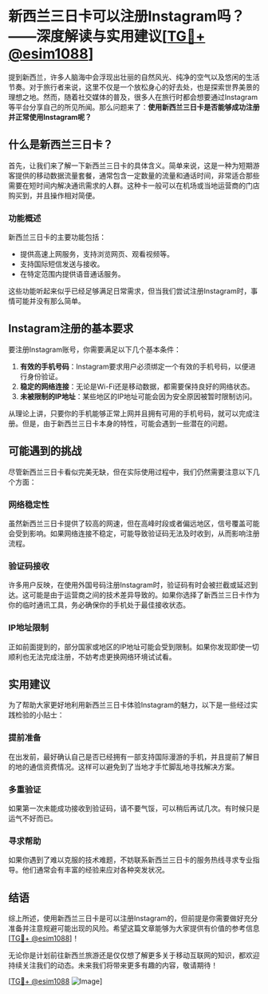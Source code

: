 # 新西兰三日卡可以注册Instagram吗？——深度解读与实用建议[[TG💪+ @esim1088](https://t.me/s/esim1088)]

提到新西兰，许多人脑海中会浮现出壮丽的自然风光、纯净的空气以及悠闲的生活节奏。对于旅行者来说，这里不仅是一个放松身心的好去处，也是探索世界美景的理想之地。然而，随着社交媒体的普及，很多人在旅行时都会想要通过Instagram等平台分享自己的所见所闻。那么问题来了：**使用新西兰三日卡是否能够成功注册并正常使用Instagram呢？**

## 什么是新西兰三日卡？

首先，让我们来了解一下新西兰三日卡的具体含义。简单来说，这是一种为短期游客提供的移动数据流量套餐，通常包含一定数量的流量和通话时间，非常适合那些需要在短时间内解决通讯需求的人群。这种卡一般可以在机场或当地运营商的门店购买到，并且操作相对简便。

### 功能概述

新西兰三日卡的主要功能包括：

- 提供高速上网服务，支持浏览网页、观看视频等。
- 支持国际短信发送与接收。
- 在特定范围内提供语音通话服务。
  
这些功能听起来似乎已经足够满足日常需求，但当我们尝试注册Instagram时，事情可能并没有那么简单。

## Instagram注册的基本要求

要注册Instagram账号，你需要满足以下几个基本条件：

1. **有效的手机号码**：Instagram要求用户必须绑定一个有效的手机号码，以便进行身份验证。
2. **稳定的网络连接**：无论是Wi-Fi还是移动数据，都需要保持良好的网络状态。
3. **未被限制的IP地址**：某些地区的IP地址可能会因为安全原因被暂时限制访问。

从理论上讲，只要你的手机能够正常上网并且拥有可用的手机号码，就可以完成注册。但是，由于新西兰三日卡本身的特性，可能会遇到一些潜在的问题。

## 可能遇到的挑战

尽管新西兰三日卡看似完美无缺，但在实际使用过程中，我们仍然需要注意以下几个方面：

### 网络稳定性

虽然新西兰三日卡提供了较高的网速，但在高峰时段或者偏远地区，信号覆盖可能会受到影响。如果网络连接不稳定，可能导致验证码无法及时收到，从而影响注册流程。

### 验证码接收

许多用户反映，在使用外国号码注册Instagram时，验证码有时会被拦截或延迟到达。这可能是由于运营商之间的技术差异导致的。如果你选择了新西兰三日卡作为你的临时通讯工具，务必确保你的手机处于最佳接收状态。

### IP地址限制

正如前面提到的，部分国家或地区的IP地址可能会受到限制。如果你发现即使一切顺利也无法完成注册，不妨考虑更换网络环境试试看。

## 实用建议

为了帮助大家更好地利用新西兰三日卡体验Instagram的魅力，以下是一些经过实践检验的小贴士：

### 提前准备

在出发前，最好确认自己是否已经拥有一部支持国际漫游的手机，并且提前了解目的地的通信资费情况。这样可以避免到了当地才手忙脚乱地寻找解决方案。

### 多重验证

如果第一次未能成功接收到验证码，请不要气馁，可以稍后再试几次。有时候只是运气不好而已。

### 寻求帮助

如果你遇到了难以克服的技术难题，不妨联系新西兰三日卡的服务热线寻求专业指导。他们通常会有丰富的经验来应对各种突发状况。

## 结语

综上所述，使用新西兰三日卡是可以注册Instagram的，但前提是你需要做好充分准备并注意规避可能出现的风险。希望这篇文章能够为大家提供有价值的参考信息[[TG💪+ @esim1088](https://t.me/s/esim1088)]！

无论你是计划前往新西兰旅游还是仅仅想了解更多关于移动互联网的知识，都欢迎持续关注我们的动态。未来我们将带来更多有趣的内容，敬请期待！

[[TG💪+ @esim1088](https://t.me/s/esim1088) ![Image](https://i.postimg.cc/4NQfJmqS/Snipaste-2025-05-13-00-14-12.png)]